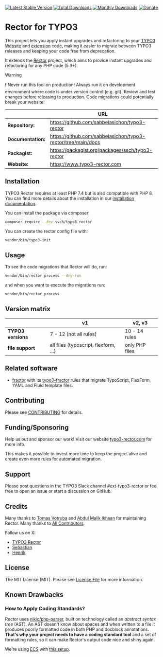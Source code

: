 [![Latest Stable Version](https://poser.pugx.org/ssch/typo3-rector/v/stable.svg)](https://packagist.org/packages/ssch/typo3-rector)
[![Total Downloads](https://poser.pugx.org/ssch/typo3-rector/d/total.svg)](https://packagist.org/packages/ssch/typo3-rector)
[![Monthly Downloads](https://poser.pugx.org/ssch/typo3-rector/d/monthly)](https://packagist.org/packages/ssch/typo3-rector)
[![Donate](https://img.shields.io/badge/Donate-PayPal-green.svg)](https://www.paypal.me/schreiberten)

# Rector for TYPO3

This project lets you apply instant upgrades and refactoring to your [TYPO3 Website](https://get.typo3.org/) and
[extension](https://extensions.typo3.org) code, making it easier to migrate between TYPO3 releases and keeping your code
free from deprecation.

It extends the [Rector](https://github.com/rectorphp/rector) project, which aims to provide instant upgrades and refactoring for any PHP code (5.3+).

> [!WARNING]
> :heavy_exclamation_mark: Never run this tool on production! Always run it on development environment where code is under version control (e.g. git).
> Review and test changes before releasing to production. Code migrations could potentially break your website!

|                    | URL                                                          |
|--------------------|--------------------------------------------------------------|
| **Repository:**    | https://github.com/sabbelasichon/typo3-rector                |
| **Documentation:** | https://github.com/sabbelasichon/typo3-rector/tree/main/docs |
| **Packagist:**     | https://packagist.org/packages/ssch/typo3-rector             |
| **Website:**       | https://www.typo3-rector.com                                 |

## Installation

TYPO3 Rector requires at least PHP 7.4 but is also compatible with PHP 8.
You can find more details about the installation in our [installation documentation](docs/installation.md).

You can install the package via composer:

```bash
composer require --dev ssch/typo3-rector
```

You can create the rector config file with:

```bash
vendor/bin/typo3-init
```

## Usage

To see the code migrations that Rector will do, run:

```bash
vendor/bin/rector process --dry-run
```

and when you want to execute the migrations run:

```bash
vendor/bin/rector process
```

## Version matrix

|                    | v1                                    | v2, v3         |
|--------------------|---------------------------------------|----------------|
| **TYPO3 versions** | 7 - 12 (not all rules)                | 10 - 14 rules  |
| **file support**   | all files (typoscript, flexform, ...) | only PHP files |


## Related software

- [fractor](https://github.com/andreaswolf/fractor/) with its
  [typo3-fractor](https://github.com/andreaswolf/fractor/blob/main/packages/typo3-fractor/docs/typo3-fractor-rules.md)
  rules that migrate TypoScript, FlexForm, YAML and Fluid template files.

## Contributing

Please see [CONTRIBUTING](docs/contribution.md) for details.

## Funding/Sponsoring

Help us out and sponsor our work! Visit our website [typo3-rector.com](https://www.typo3-rector.com) for more info.

This makes it possible to invest more time to keep the project alive and create even more rules for automated migration.

## Support

Please post questions in the TYPO3 Slack channel [#ext-typo3-rector](https://typo3.slack.com/archives/C019R5LAA6A)
or feel free to open an issue or start a discussion on GitHub.

## Credits

Many thanks to [Tomas Votruba](https://tomasvotruba.com) and [Abdul Malik Ikhsan](https://github.com/samsonasik) for maintaining Rector.
Many thanks to [All Contributors](https://github.com/sabbelasichon/typo3-rector/graphs/contributors).

Follow us on X:
- [TYPO3 Rector](https://x.com/TYPO3Rector)
- [Sebastian](https://x.com/schreiberten)
- [Henrik](https://x.com/he_coli)

## License

The MIT License (MIT). Please see [License File](LICENSE) for more information.

## Known Drawbacks

### How to Apply Coding Standards?

Rector uses [nikic/php-parser](https://github.com/nikic/PHP-Parser/), built on technology called an
*abstract syntax tree* (AST). An AST doesn't know about spaces and when written to a file it produces poorly formatted
code in both PHP and docblock annotations. **That's why your project needs to have a coding standard tool** and a set of
formatting rules, so it can make Rector's output code nice and shiny again.

We're using [ECS](https://github.com/symplify/easy-coding-standard) with [this setup](ecs.php).
